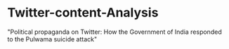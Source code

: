 # Twitter-content-Analysis
"Political propaganda on Twitter: How the Government of India responded to the Pulwama suicide attack" 